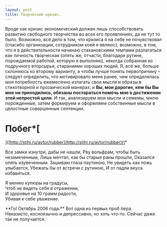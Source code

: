 ```yaml
---
layout: post
title: Творческий кризис.
---
```


Вроде как кризис экономический должен лишь способствовать развитию свободного творчества во всех его проявлениях, да не тут то было. Возможно, всё дело в том, что кризиса я на себе не почувствовал (спасибо организации, сотрудником коей я являюс), возможно, в том, что я в действительности начинаю стахановскими темпами разлагаться как личность творческая (опять же, отчасти, благодаря рутине, порождаемой работой, которую я выполняю), некогда собранная из подручного вторсырья, стараниями хороших людей. Я, всё же, больше склоняюсь ко второму варианту, а чтобы лучше понять первопричину – следует определить, что мотивировало меня ранее, чем определялась моя потребность ежемесячно излагать свои мысли и образы в стихотворной и прозаической манерах, и **Вы, мои дорогие, кем бы Вы мне ни приходились, обязаны постараться помочь мне в достижении этой непростой цели**. И так, анализируем мои мысли и семемы, мною порожденные, затем формируем и оформляем собственные мысли в целостные совершенные сентенции.

# Побег\*[

]([http://stihi.ru/avtor/rubber](http://stihi.ru/avtor/rubber))\*

 Все замки изнутри, дабы не нашли, Рву вольфрам, чтобы быть незамеченным, Лишь мечтал, как бы старые раны прошли, Оказался опять изувеченным. Зашиваю глаза паутиною, Не увидеть как ложь улыбается, Убежать бы от встречи с рутиною, И от падли вкуса избавиться.

Я меняю купюры на градусы,  
Чтоб не видеть себя в отражении,  
И здоровье на 10 грамм радости,  
Убивая к себе уважение.

\*\*Го! Октябрь 2006 года.\*\*
Вот одна из первых проб пера. Неказисто,&nbsp;косноязычно и депрессивно, но хоть что-то. Сейчас даже так не получается.